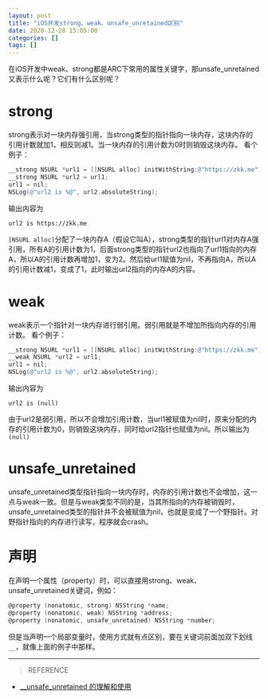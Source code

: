 ```yaml
---
layout: post
title: "iOS开发strong、weak、unsafe_unretained区别"
date: 2020-12-28 15:05:00
categories: []
tags: []
---
```

在iOS开发中weak、strong都是ARC下常用的属性关键字，那unsafe_unretained又表示什么呢？它们有什么区别呢？
<!--more-->
# strong
strong表示对一块内存强引用，当strong类型的指针指向一块内存，这块内存的引用计数就加1，相反则减1。当一块内存的引用计数为0时则销毁这块内存。
看个例子：
```objective-c
__strong NSURL *url1 = [[NSURL alloc] initWithString:@"https://zkk.me"];
__strong NSURL *url2 = url1;
url1 = nil;
NSLog(@"url2 is %@", url2.absoluteString);
```
输出内容为
```
url2 is https://zkk.me
```
`[NSURL alloc]`分配了一块内存A（假设它叫A），strong类型的指针url1对内存A强引用，所有A的引用计数为1，后面strong类型的指针url2也指向了url1指向的内存A，所以A的引用计数再增加1，变为2。然后给url1赋值为nil，不再指向A，所以A的引用计数减1，变成了1，此时输出url2指向的内存A的内容。

# weak
weak表示一个指针对一块内存进行弱引用。弱引用就是不增加所指向内存的引用计数。
看个例子：
```objective-c
__strong NSURL *url1 = [[NSURL alloc] initWithString:@"https://zkk.me"];
__weak NSURL *url2 = url1;
url1 = nil;
NSLog(@"url2 is %@", url2.absoluteString);
```
输出内容为
```
url2 is (null)
```
由于url2是弱引用，所以不会增加引用计数，当url1被赋值为nil时，原来分配的内存的引用计数为0，则销毁这块内存，同时给url2指针也赋值为nil。所以输出为`(null)`

# unsafe_unretained
unsafe_unretained类型指针指向一块内存时，内存的引用计数也不会增加，这一点与weak一致。但是与weak类型不同的是，当其所指向的内存被销毁时，unsafe_unretained类型的指针并不会被赋值为nil，也就是变成了一个野指针。对野指针指向的内存进行读写，程序就会crash。

# 声明
在声明一个属性（property）时，可以直接用strong、weak、unsafe_unretained关键词，例如：
```objective-c
@property (nonatomic, strong) NSString *name;
@property (nonatomic, weak) NSString *address;
@property (nonatomic, unsafe_unretained) NSString *number;
```
但是当声明一个局部变量时，使用方式就有点区别，要在关键词前面加双下划线`__`，就像上面的例子中那样。

------------


> REFERENCE
- [__unsafe_unretained 的理解和使用](https://www.jianshu.com/p/bd6aa1e62717 "__unsafe_unretained 的理解和使用")